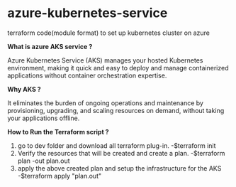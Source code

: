# azure-kubernetes-service
terraform code(module format) to set up kubernetes cluster on azure

**What is azure AKS service ?**

Azure Kubernetes Service (AKS) manages your hosted Kubernetes environment, making it quick and easy to deploy and manage containerized applications without container orchestration expertise. 

**Why AKS ?**

It eliminates the burden of ongoing operations and maintenance by provisioning, upgrading, and scaling resources on demand, without taking your applications offline.

**How to Run the Terraform script ?**
1. go to dev folder and download all terraform plug-in.
   -$terraform init
2. Verify the resources that will be created and create a plan.
   -$terraform plan -out plan.out
3. apply the above created plan and setup the infrastructure for the AKS 
   -$terraform apply "plan.out"
